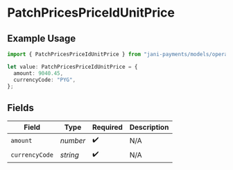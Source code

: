 # PatchPricesPriceIdUnitPrice

## Example Usage

```typescript
import { PatchPricesPriceIdUnitPrice } from "jani-payments/models/operations";

let value: PatchPricesPriceIdUnitPrice = {
  amount: 9040.45,
  currencyCode: "PYG",
};
```

## Fields

| Field              | Type               | Required           | Description        |
| ------------------ | ------------------ | ------------------ | ------------------ |
| `amount`           | *number*           | :heavy_check_mark: | N/A                |
| `currencyCode`     | *string*           | :heavy_check_mark: | N/A                |